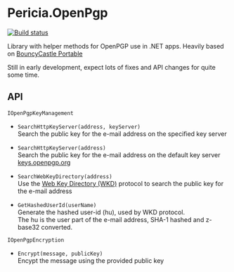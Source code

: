 # Pericia.OpenPgp

[![Build status](https://dev.azure.com/glacasa/GithubBuilds/_apis/build/status/Pericia.OpenPgp-CI)](https://dev.azure.com/glacasa/GithubBuilds/_build/latest?definitionId=79)

Library with helper methods for OpenPGP use in .NET apps. Heavily based on [BouncyCastle Portable](https://github.com/novotnyllc/bc-csharp)

Still in early development, expect lots of fixes and API changes for quite some time. 

## API

`IOpenPgpKeyManagement`  

- `SearchHttpKeyServer(address, keyServer)`  
Search the public key for the e-mail address on the specified key server

- `SearchHttpKeyServer(address)`  
Search the public key for the e-mail address on the default key server [keys.openpgp.org](https://keys.openpgp.org)

- `SearchWebKeyDirectory(address)`  
Use the [Web Key Directory (WKD)](https://wiki.gnupg.org/WKD) protocol to search the public key for the e-mail address

- `GetHashedUserId(userName)`  
Generate the hashed user-id (hu), used by WKD protocol.  
The hu is the user part of the e-mail address, SHA-1 hashed and z-base32 converted.

`IOpenPgpEncryption`

- `Encrypt(message, publicKey)`  
Encypt the message using the provided public key
